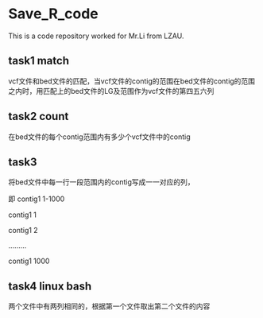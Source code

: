 # Save_R_code
 This is a code repository worked for Mr.Li from LZAU.
## task1 match
 vcf文件和bed文件的匹配，当vcf文件的contig的范围在bed文件的contig的范围之内时，用匹配上的bed文件的LG及范围作为vcf文件的第四五六列
## task2 count
 在bed文件的每个contig范围内有多少个vcf文件中的contig
## task3
 将bed文件中每一行一段范围内的contig写成一一对应的列，

即 contig1 1-1000

contig1 1

contig1 2

.........

contig1 1000

## task4 linux bash
两个文件中有两列相同的，根据第一个文件取出第二个文件的内容
